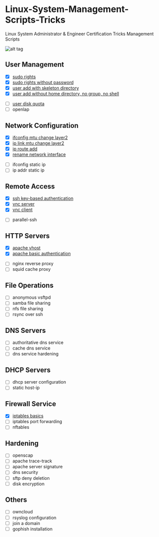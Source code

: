# Linux-System-Management-Scripts-Tricks
Linux System Administrator &amp; Engineer Certification Tricks Management Scripts

![alt tag](https://emreovunc.com/images/tuxlinux.png)

## User Management
+ [x] [sudo rights](https://github.com/EmreOvunc/Linux-System-Management-Scripts-Tricks/blob/master/sudo-rights)
+ [x] [sudo rights without password](https://github.com/EmreOvunc/Linux-System-Management-Scripts-Tricks/blob/master/sudo-rights-without-password)
+ [x] [user add with skeleton directory](https://github.com/EmreOvunc/Linux-System-Management-Scripts-Tricks/blob/master/user-add-with-skeleton-dir)
+ [x] [user add without home directory, no group, no shell](https://github.com/EmreOvunc/Linux-System-Management-Scripts-Tricks/blob/master/user-add-without-home-shell-group)
- [ ] [user disk quota](https://github.com/EmreOvunc/Linux-System-Management-Scripts-Tricks/blob/master/user-disk-quota)
- [ ] openlap

## Network Configuration
+ [x] [ifconfig mtu change layer2](https://github.com/EmreOvunc/Linux-System-Management-Scripts-Tricks/blob/master/ifconfig-mtu-change-layer2)
+ [x] [ip link mtu change layer2](https://github.com/EmreOvunc/Linux-System-Management-Scripts-Tricks/blob/master/ip-link-mtu-change-layer2)
+ [x] [ip route add](https://github.com/EmreOvunc/Linux-System-Management-Scripts-Tricks/blob/master/ip-route-add)
+ [x] [rename network interface](https://github.com/EmreOvunc/Linux-System-Management-Scripts-Tricks/blob/master/rename-network-interface)
- [ ] ifconfig static ip
- [ ] ip addr static ip

## Remote Access
+ [x] [ssh key-based authentication](https://github.com/EmreOvunc/Linux-System-Management-Scripts-Tricks/blob/master/ssh-key-based-auth)
+ [x] [vnc server](https://github.com/EmreOvunc/Linux-System-Management-Scripts-Tricks/blob/master/vnc-server)
+ [x] [vnc client](https://github.com/EmreOvunc/Linux-System-Management-Scripts-Tricks/blob/master/vnc-client)
- [ ] parallel-ssh

## HTTP Servers
+ [x] [apache vhost](https://github.com/EmreOvunc/Linux-System-Management-Scripts-Tricks/blob/master/apache-vhost)
+ [x] [apache basic authentication](https://github.com/EmreOvunc/Linux-System-Management-Scripts-Tricks/blob/master/apache-basic-authentication)
- [ ] nginx reverse proxy
- [ ] squid cache proxy 

## File Operations
- [ ] anonymous vsftpd
- [ ] samba file sharing
- [ ] nfs file sharing 
- [ ] rsync over ssh

## DNS Servers
- [ ] authoritative dns service
- [ ] cache dns service
- [ ] dns service hardening

## DHCP Servers
- [ ] dhcp server configuration
- [ ] static host-ip

## Firewall Service
- [x] [iptables basics](https://github.com/EmreOvunc/Linux-System-Management-Scripts-Tricks/blob/master/iptables-basics)
- [ ] iptables port forwarding
- [ ] nftables

## Hardening
- [ ] openscap
- [ ] apache trace-track
- [ ] apache server signature
- [ ] dns security
- [ ] sftp deny deletion
- [ ] disk encryption

## Others
- [ ] owncloud
- [ ] rsyslog configuration
- [ ] join a domain
- [ ] gophish installation
